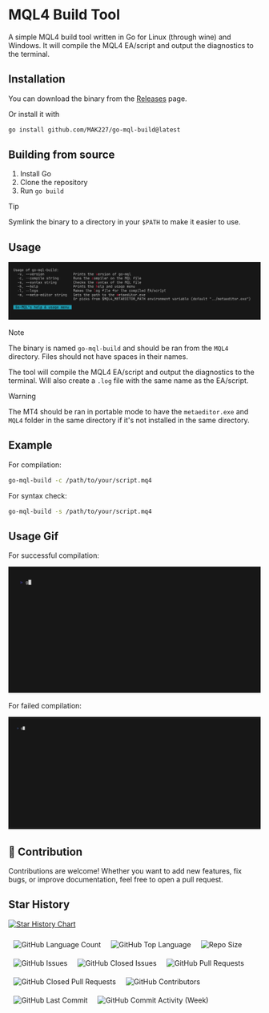 # MQL4 Build Tool

A simple MQL4 build tool written in Go for Linux (through wine) and Windows. It
will compile the MQL4 EA/script and output the diagnostics to the terminal.

## Installation

You can download the binary from the
[Releases](https://github.com/MAK227/go-mql-build/releases) page.

Or install it with

```bash
go install github.com/MAK227/go-mql-build@latest
```

## Building from source

1. Install Go
2. Clone the repository
3. Run `go build`

> [!TIP]
> Symlink the binary to a directory in your `$PATH` to make it easier to use.

## Usage

![Usage Image](freeze.png)

> [!NOTE]
> The binary is named `go-mql-build` and should be ran from the `MQL4`
> directory. Files should not have spaces in their names.

The tool will compile the MQL4 EA/script and output the diagnostics to the
terminal. Will also create a `.log` file with the same name as the EA/script.

> [!WARNING]
> The MT4 should be ran in portable mode to have the `metaeditor.exe` and
> `MQL4` folder in the same directory if it's not installed in the same
> directory.

## Example

For compilation:

```bash
go-mql-build -c /path/to/your/script.mq4
```

For syntax check:

```bash
go-mql-build -s /path/to/your/script.mq4
```

## Usage Gif

For successful compilation:

![Usage Gif](go-mql-success.gif)

For failed compilation:

![Usage Gif](go-mql-fail.gif)

## 🤝 Contribution

Contributions are welcome! Whether you want to add new features,
fix bugs, or improve documentation, feel free to open a pull request.

## Star History

[![Star History Chart](https://api.star-history.com/svg?repos=MAK227/go-mql-build&type=Date&theme=dark)](https://star-history.com/#MAK227/go-mql-build&Date)

<p style="display:flex;flex-wrap:wrap;"> <img alt="GitHub Language Count"
src="https://img.shields.io/github/languages/count/MAK227/go-mql-build"
style="padding:5px;margin:5px;" /> <img alt="GitHub Top Language"
src="https://img.shields.io/github/languages/top/MAK227/go-mql-build"
style="padding:5px;margin:5px;" /> <img alt="Repo Size"
src="https://img.shields.io/github/repo-size/MAK227/go-mql-build"
style="padding:5px;margin:5px;" /> <img alt="GitHub Issues"
src="https://img.shields.io/github/issues/MAK227/go-mql-build"
style="padding:5px;margin:5px;" /> <img alt="GitHub Closed Issues"
src="https://img.shields.io/github/issues-closed/MAK227/go-mql-build"
style="padding:5px;margin:5px;" /> <img alt="GitHub Pull Requests"
src="https://img.shields.io/github/issues-pr/MAK227/go-mql-build"
style="padding:5px;margin:5px;" /> <img alt="GitHub Closed Pull Requests"
src="https://img.shields.io/github/issues-pr-closed/MAK227/go-mql-build"
style="padding:5px;margin:5px;" /> <img alt="GitHub Contributors"
src="https://img.shields.io/github/contributors/MAK227/go-mql-build"
style="padding:5px;margin:5px;" /> <img alt="GitHub Last Commit"
src="https://img.shields.io/github/last-commit/MAK227/go-mql-build"
style="padding:5px;margin:5px;" /> <img alt="GitHub Commit Activity (Week)"
src="https://img.shields.io/github/commit-activity/w/MAK227/go-mql-build"
style="padding:5px;margin:5px;" /> </p>

